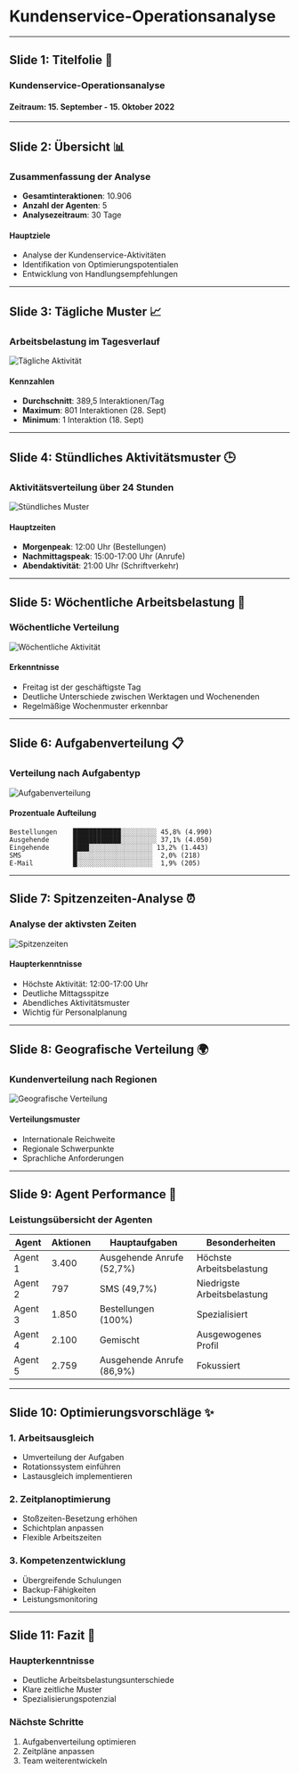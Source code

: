 # Kundenservice-Operationsanalyse

---

## Slide 1: Titelfolie 🎯

### Kundenservice-Operationsanalyse
#### Zeitraum: 15. September - 15. Oktober 2022

---

## Slide 2: Übersicht 📊

### Zusammenfassung der Analyse
- **Gesamtinteraktionen**: 10.906
- **Anzahl der Agenten**: 5
- **Analysezeitraum**: 30 Tage

#### Hauptziele
- Analyse der Kundenservice-Aktivitäten
- Identifikation von Optimierungspotentialen
- Entwicklung von Handlungsempfehlungen

---

## Slide 3: Tägliche Muster 📈

### Arbeitsbelastung im Tagesverlauf
![Tägliche Aktivität](daily_workload.png)

#### Kennzahlen
- **Durchschnitt**: 389,5 Interaktionen/Tag
- **Maximum**: 801 Interaktionen (28. Sept)
- **Minimum**: 1 Interaktion (18. Sept)

---

## Slide 4: Stündliches Aktivitätsmuster 🕒

### Aktivitätsverteilung über 24 Stunden
![Stündliches Muster](hourly_pattern.png)

#### Hauptzeiten
- **Morgenpeak**: 12:00 Uhr (Bestellungen)
- **Nachmittagspeak**: 15:00-17:00 Uhr (Anrufe)
- **Abendaktivität**: 21:00 Uhr (Schriftverkehr)

---

## Slide 5: Wöchentliche Arbeitsbelastung 📅

### Wöchentliche Verteilung
![Wöchentliche Aktivität](weekly_workload.png)

#### Erkenntnisse
- Freitag ist der geschäftigste Tag
- Deutliche Unterschiede zwischen Werktagen und Wochenenden
- Regelmäßige Wochenmuster erkennbar

---

## Slide 6: Aufgabenverteilung 📋

### Verteilung nach Aufgabentyp
![Aufgabenverteilung](weekly_task_distribution.png)

#### Prozentuale Aufteilung
```
Bestellungen    ████████████░░░░░░░░░ 45,8% (4.990)
Ausgehende      ████████████░░░░░░░░░ 37,1% (4.050)
Eingehende      ████░░░░░░░░░░░░░░░░ 13,2% (1.443)
SMS             █░░░░░░░░░░░░░░░░░░░  2,0% (218)
E-Mail          █░░░░░░░░░░░░░░░░░░░  1,9% (205)
```

---

## Slide 7: Spitzenzeiten-Analyse ⏰

### Analyse der aktivsten Zeiten
![Spitzenzeiten](peak_hours_analysis.png)

#### Haupterkenntnisse
- Höchste Aktivität: 12:00-17:00 Uhr
- Deutliche Mittagsspitze
- Abendliches Aktivitätsmuster
- Wichtig für Personalplanung

---

## Slide 8: Geografische Verteilung 🌍

### Kundenverteilung nach Regionen
![Geografische Verteilung](country_distribution.png)

#### Verteilungsmuster
- Internationale Reichweite
- Regionale Schwerpunkte
- Sprachliche Anforderungen

---

## Slide 9: Agent Performance 👥

### Leistungsübersicht der Agenten

| Agent | Aktionen | Hauptaufgaben | Besonderheiten |
|-------|----------|---------------|----------------|
| Agent 1 | 3.400 | Ausgehende Anrufe (52,7%) | Höchste Arbeitsbelastung |
| Agent 2 | 797 | SMS (49,7%) | Niedrigste Arbeitsbelastung |
| Agent 3 | 1.850 | Bestellungen (100%) | Spezialisiert |
| Agent 4 | 2.100 | Gemischt | Ausgewogenes Profil |
| Agent 5 | 2.759 | Ausgehende Anrufe (86,9%) | Fokussiert |

---

## Slide 10: Optimierungsvorschläge ✨

### 1. Arbeitsausgleich
- Umverteilung der Aufgaben
- Rotationssystem einführen
- Lastausgleich implementieren

### 2. Zeitplanoptimierung
- Stoßzeiten-Besetzung erhöhen
- Schichtplan anpassen
- Flexible Arbeitszeiten

### 3. Kompetenzentwicklung
- Übergreifende Schulungen
- Backup-Fähigkeiten
- Leistungsmonitoring

---

## Slide 11: Fazit 🎯

### Haupterkenntnisse
- Deutliche Arbeitsbelastungsunterschiede
- Klare zeitliche Muster
- Spezialisierungspotenzial

### Nächste Schritte
1. Aufgabenverteilung optimieren
2. Zeitpläne anpassen
3. Team weiterentwickeln

